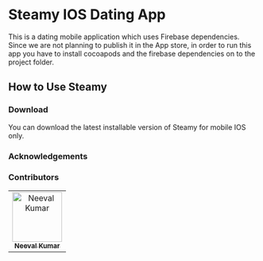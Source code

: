 # Steamy IOS Dating App 

This is a dating mobile application which uses Firebase dependencies. Since we are not planning to publish it in the App store, in order to run this app you have to install cocoapods and the firebase dependencies on to the project folder. 

## How to Use Steamy


### Download

You can download the latest installable version of Steamy for mobile IOS only. 

### Acknowledgements

### Contributors

<!-- ALL-CONTRIBUTORS-LIST:START - Do not remove or modify this section -->
<!-- prettier-ignore -->
<table>
  <tr>
<td align="center"><a href="https://github.com/Neev1108"><img src="https://avatars3.githubusercontent.com/u/25047763?v=4" width="100px;" alt="Neeval Kumar"/><br /><sub><b>Neeval Kumar</b></sub></a><br />
  </tr>
</table>

<!-- ALL-CONTRIBUTORS-LIST:END -->